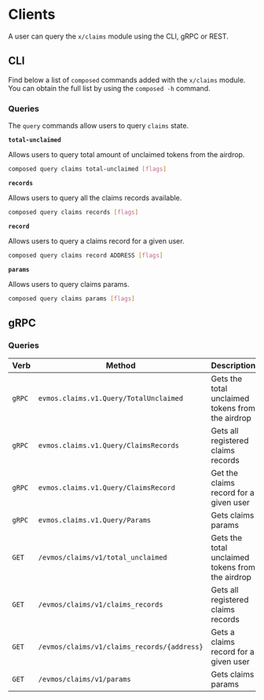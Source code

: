 <!--
order: 7
-->

# Clients

A user can query the `x/claims` module using the CLI, gRPC or REST.

## CLI

Find below a list of `composed` commands added with the `x/claims` module. You can obtain the full list by using the `composed -h` command.

### Queries

The `query` commands allow users to query `claims` state.

**`total-unclaimed`**

Allows users to query total amount of unclaimed tokens from the airdrop.

```bash
composed query claims total-unclaimed [flags]
```

**`records`**

Allows users to query all the claims records available.

```bash
composed query claims records [flags]
```

**`record`**

Allows users to query a claims record for a given user.

```bash
composed query claims record ADDRESS [flags]
```

**`params`**

Allows users to query claims params.

```bash
composed query claims params [flags]
```

## gRPC

### Queries

| Verb   | Method                                     | Description                                      |
|--------|--------------------------------------------|--------------------------------------------------|
| `gRPC` | `evmos.claims.v1.Query/TotalUnclaimed`     | Gets the total unclaimed tokens from the airdrop |
| `gRPC` | `evmos.claims.v1.Query/ClaimsRecords`      | Gets all registered claims records               |
| `gRPC` | `evmos.claims.v1.Query/ClaimsRecord`       | Get the claims record for a given user            |
| `gRPC` | `evmos.claims.v1.Query/Params`             | Gets claims params                               |
| `GET`  | `/evmos/claims/v1/total_unclaimed`         | Gets the total unclaimed tokens from the airdrop |
| `GET`  | `/evmos/claims/v1/claims_records`          | Gets all registered claims records               |
| `GET`  | `/evmos/claims/v1/claims_records/{address}` | Gets a claims record for a given user            |
| `GET`  | `/evmos/claims/v1/params`                  | Gets claims params                               |
